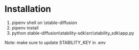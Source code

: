 # Installation

1. pipenv shell on \stable-diffusion
2. pipenv install
3. python stable-diffusion\stability-sdk\src\stability_sdk\app.py

Note: make sure to update STABILITY_KEY in .env
